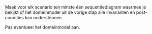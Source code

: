 Maak voor elk scenario ten minste één sequentiediagram waarmee je bekijkt of het domeinmodel uit de vorige stap alle invarianten en post-condities kan ondersteunen

Pas eventueel het domeinmodel aan. 